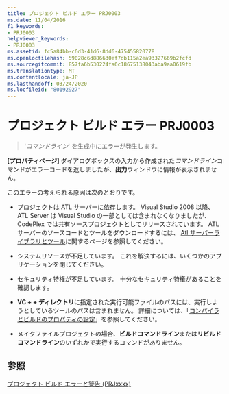 ```yaml
---
title: プロジェクト ビルド エラー PRJ0003
ms.date: 11/04/2016
f1_keywords:
- PRJ0003
helpviewer_keywords:
- PRJ0003
ms.assetid: fc5a84bb-c6d3-41d6-8dd6-475455820778
ms.openlocfilehash: 59028c6d886630ef7db115a2ea93327669b2fcfd
ms.sourcegitcommit: 857fa6b530224fa6c18675138043aba9aa0619fb
ms.translationtype: MT
ms.contentlocale: ja-JP
ms.lasthandoff: 03/24/2020
ms.locfileid: "80192927"
---
```

# <a name="project-build-error-prj0003"></a>プロジェクト ビルド エラー PRJ0003

> '*コマンドライン*' を生成中にエラーが発生します。

**[プロパティページ]** ダイアログボックスの入力から作成された*コマンドライン*コマンドがエラーコードを返しましたが、**出力**ウィンドウに情報が表示されません。

このエラーの考えられる原因は次のとおりです。

- プロジェクトは ATL サーバーに依存します。 Visual Studio 2008 以降、ATL Server は Visual Studio の一部としては含まれなくなりましたが、CodePlex では共有ソースプロジェクトとしてリリースされています。 ATL サーバーのソースコードとツールをダウンロードするには、 [Atl サーバーライブラリとツール](https://go.microsoft.com/fwlink/p/?linkid=81979)に関するページを参照してください。

- システムリソースが不足しています。 これを解決するには、いくつかのアプリケーションを閉じてください。

- セキュリティ特権が不足しています。 十分なセキュリティ特権があることを確認します。

- **VC + + ディレクトリ**に指定された実行可能ファイルのパスには、実行しようとしているツールのパスは含まれません。 詳細については、「[コンパイラとビルドのプロパティの設定](../../build/working-with-project-properties.md)」を参照してください。

- メイクファイルプロジェクトの場合、**ビルドコマンドライン**または**リビルドコマンドライン**のいずれかで実行するコマンドがありません。

## <a name="see-also"></a>参照

[プロジェクト ビルド エラーと警告 (PRJxxxx)](../../error-messages/tool-errors/project-build-errors-and-warnings-prjxxxx.md)
